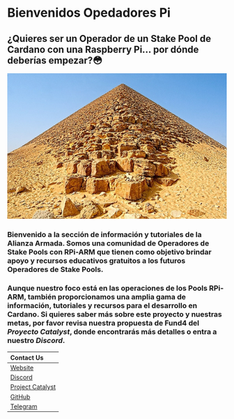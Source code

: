 # Bienvenidos Opedadores Pi

## ¿Quieres ser un Operador de un Stake Pool de Cardano con una Raspberry Pi... por dónde deberías empezar?😳

![](.gitbook/assets/download-6-%20%281%29.jpeg)

### **Bienvenido a la sección de información y tutoriales de la Alianza Armada. Somos una comunidad de Operadores de Stake Pools con RPi-ARM que tienen como objetivo** brindar apoyo y recursos educativos gratuitos a los futuros Operadores de Stake Pools.

### Aunque nuestro foco está en las operaciones de los Pools RPi-ARM, también proporcionamos una amplia gama de información, tutoriales y recursos para el desarrollo en Cardano. Si quieres saber más sobre este proyecto y nuestras metas, por favor revisa nuestra propuesta de Fund4 del _Proyecto Catalyst_, donde encontrarás más detalles o entra a nuestro _Discord_.

| Contact Us |
| :--- |
| [Website](https://armada-alliance.com) |
| [Discord](https://discord.com/channels/815680220827746364/815680224460931074) |
| [Project Catalyst ](https://cardano.ideascale.com/a/dtd/ARMing-Cardano/340480-48088#idea-tab-comments) |
| [GitHub](https://github.com/armada-alliance) |
| [Telegram](https://t.me/joinchat/FeKTCBu-pn5OUZUz4joF2w) |



